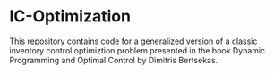 # IC-Optimization
 This repository contains code for a generalized version of a classic inventory control optimiztion problem presented in the book Dynamic Programming and Optimal Control by Dimitris Bertsekas.
